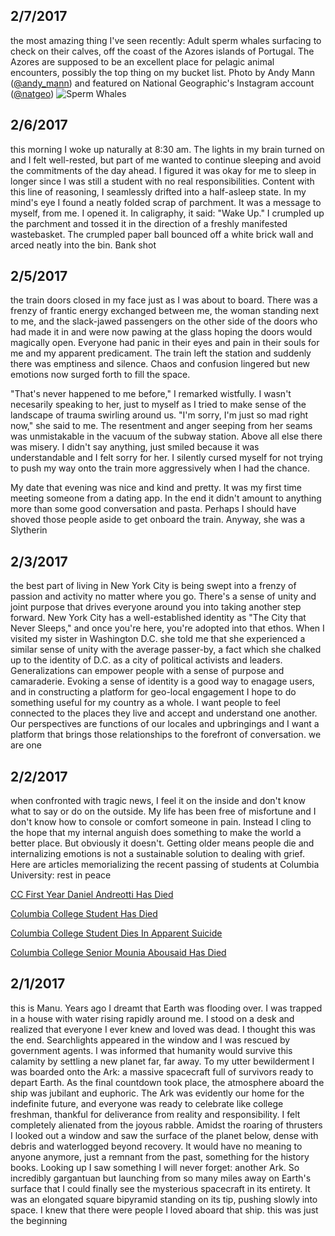## 2/7/2017
the most amazing thing I've seen recently: Adult sperm whales surfacing to check on their calves, off the coast of the Azores islands of Portugal. The Azores are supposed to be an excellent place for pelagic animal encounters, possibly the top thing on my bucket list. Photo by Andy Mann ([@andy_mann](https://www.instagram.com/andy_mann/)) and featured on National Geographic's Instagram account ([@natgeo](https://www.instagram.com/natgeo/))
![Sperm Whales](https://scontent-lga3-1.cdninstagram.com/t51.2885-15/e35/16464078_1617713988255336_8586157451731009536_n.jpg)

## 2/6/2017
this morning I woke up naturally at 8:30 am. The lights in my brain turned on and I felt well-rested, but part of me wanted to continue sleeping and avoid the commitments of the day ahead. I figured it was okay for me to sleep in longer since I was still a student with no real responsibilities. Content with this line of reasoning, I seamlessly drifted into a half-asleep state. In my mind's eye I found a neatly folded scrap of parchment. It was a message to myself, from me. I opened it. In caligraphy, it said: "Wake Up." I crumpled up the parchment and tossed it in the direction of a freshly manifested wastebasket. The crumpled paper ball bounced off a white brick wall and arced neatly into the bin. Bank shot

## 2/5/2017
the train doors closed in my face just as I was about to board. There was a frenzy of frantic energy exchanged between me, the woman standing next to me, and the slack-jawed passengers on the other side of the doors who had made it in and were now pawing at the glass hoping the doors would magically open. Everyone had panic in their eyes and pain in their souls for me and my apparent predicament. The train left the station and suddenly there was emptiness and silence. Chaos and confusion lingered but new emotions now surged forth to fill the space.

"That's never happened to me before," I remarked wistfully. I wasn't necesarily speaking to her, just to myself as I tried to make sense of the landscape of trauma swirling around us. "I'm sorry, I'm just so mad right now," she said to me. The resentment and anger seeping from her seams was unmistakable in the vacuum of the subway station. Above all else there was misery. I didn't say anything, just smiled because it was understandable and I felt sorry for her. I silently cursed myself for not trying to push my way onto the train more aggressively when I had the chance.

My date that evening was nice and kind and pretty. It was my first time meeting someone from a dating app. In the end it didn't amount to anything more than some good conversation and pasta. Perhaps I should have shoved those people aside to get onboard the train. Anyway, she was a Slytherin

## 2/3/2017
the best part of living in New York City is being swept into a frenzy of passion and activity no matter where you go. There's a sense of unity and joint purpose that drives everyone around you into taking another step forward. New York City has a well-established identity as "The City that Never Sleeps," and once you're here, you're adopted into that ethos. When I visited my sister in Washington D.C. she told me that she experienced a similar sense of unity with the average passer-by, a fact which she chalked up to the identity of D.C. as a city of political activists and leaders. Generalizations can empower people with a sense of purpose and camaraderie. Evoking a sense of identity is a good way to enagage users, and in constructing a platform for geo-local engagement I hope to do something useful for my country as a whole. I want people to feel connected to the places they live and accept and understand one another. Our perspectives are functions of our locales and upbringings and I want a platform that brings those relationships to the forefront of conversation. we are one

## 2/2/2017
when confronted with tragic news, I feel it on the inside and don't know what to say or do on the outside. My life has been free of misfortune and I don't know how to console or comfort someone in pain. Instead I cling to the hope that my internal anguish does something to make the world a better place. But obviously it doesn't. Getting older means people die and internalizing emotions is not a sustainable solution to dealing with grief. Here are articles memorializing the recent passing of students at Columbia University: rest in peace 

[CC First Year Daniel Andreotti Has Died](http://columbiaspectator.com/news/2017/01/24/cc-first-year-daniel-andreotti-has-died)

[Columbia College Student Has Died](http://columbiaspectator.com/news/2017/01/23/columbia-college-student-has-died)

[Columbia College Student Dies In Apparent Suicide](http://columbiaspectator.com/news/2017/01/19/columbia-college-student-dies-apparent-suicide)

[Columbia College Senior Mounia Abousaid Has Died](http://columbiaspectator.com/news/2016/12/19/columbia-college-senior-mounia-abousaid-has-died)


## 2/1/2017
this is Manu. Years ago I dreamt that Earth was flooding over. I was trapped in a house with water rising rapidly around me. I stood on a desk and realized that everyone I ever knew and loved was dead. I thought this was the end. Searchlights appeared in the window and I was rescued by government agents. I was informed that humanity would survive this calamity by settling a new planet far, far away. To my utter bewilderment I was boarded onto the Ark: a massive spacecraft full of survivors ready to depart Earth. As the final countdown took place, the atmosphere aboard the ship was jubilant and euphoric. The Ark was evidently our home for the indefinite future, and everyone was ready to celebrate like college freshman, thankful for deliverance from reality and responsibility. I felt completely alienated from the joyous rabble. Amidst the roaring of thrusters I looked out a window and saw the surface of the planet below, dense with debris and waterlogged beyond recovery. It would have no meaning to anyone anymore, just a remnant from the past, something for the history books. Looking up I saw something I will never forget: another Ark. So incredibly gargantuan but launching from so many miles away on Earth's surface that I could finally see the mysterious spacecraft in its entirety. It was an elongated square bipyramid standing on its tip, pushing slowly into space. I knew that there were people I loved aboard that ship. this was just the beginning
